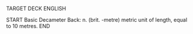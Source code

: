 TARGET DECK
ENGLISH

START
Basic
Decameter
Back: n. (brit. -metre) metric unit of length, equal to 10 metres.
END
